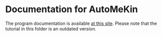# Documentation for AutoMeKin

The program documentation is available [at this site](https://emartineznunez.github.io/AutoMeKin). Please note that the tutorial in this folder is an outdated version.


